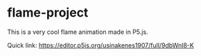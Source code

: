 # flame-project
This is a very cool flame animation made in P5.js.

Quick link: https://editor.p5js.org/usinakenes1907/full/9dbWnl8-K
